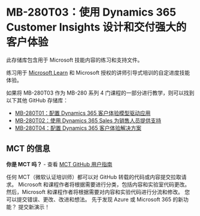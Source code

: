 # MB-280T03：使用 Dynamics 365 Customer Insights 设计和交付强大的客户体验

此存储库包含用于 Microsoft 技能内容的练习和支持文件。

练习用于 [Microsoft Learn](https://learn.microsoft.com) 和 Microsoft 授权的讲师引导式培训的自定进度技能体验。

如果将 MB-280T03 作为 MB-280 系列 4 门课程的一部分进行教学，则可以找到以下其他 GitHub 存储库：
- [MB-280T01：配置 Dynamics 365 客户体验模型驱动应用](https://github.com/MicrosoftLearning/MB-280T01-Configure-Dynamics-365-customer-experience-model-driven-apps)
- [MB-280T02：使用 Dynamics 365 Sales 为销售人员提供支持](https://github.com/MicrosoftLearning/MB-280T02-Empower-sellers-with-Dynamics-365-Sales-and-Microsoft-365-Copilot-for-Sales)
- [MB-280T04：配置 Dynamics 365 客户体验解决方案](https://github.com/MicrosoftLearning/MB-280T04-Configure-a-Dynamics-365-customer-experience-solution)

## MCT 的信息

**你是 MCT 吗？** - 查看 [MCT GitHub 用户指南](https://microsoftlearning.github.io/MCT-User-Guide/)

任何 MCT（微软认证培训师）都可以对 GitHub 转载的代码或内容提交拉取请求。 Microsoft 和课程作者将根据需要进行分类，包括内容和实验室代码更改。
然后，Microsoft 和课程作者将根据需要对内容和实验代码进行分流和修改。 您可以提交错误、更改、改进和想法。 先于发现 Azure 或 Microsoft 365 的新功能？ 提交新演示！
